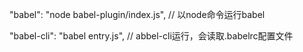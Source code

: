 "babel": "node babel-plugin/index.js", // 以node命令运行babel

"babel-cli": "babel entry.js", // abbel-cli运行，会读取.babelrc配置文件